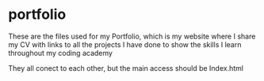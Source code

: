 # portfolio
These are the files used for my Portfolio, which is my website where I share my CV with links to all the projects I have done to show the skills I learn throughout my coding academy

They all conect to each other, but the main access should be Index.html
